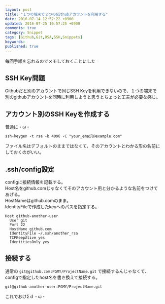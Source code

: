 ```yaml
---
layout: post
title: "１つの端末で２つのGithubアカウントを利用する"
date: 2016-07-14 12:52:22 +0900
updated: 2016-07-25 10:57:25 +0900
comments: true
category: Snippet
tags: [Github,Git,RSA,SSH,Snippets]
keywords:
published: true
---
```


毎回手順を忘れるのでメモしておくことにした

## SSH Key問題
Githubだと別のアカウントで同じSSH Keyを利用できないので、１つの端末で別のgithubアカウントを同時に利用しようと思うとちょっと工夫が必要な感じ。  

## アカウント別のSSH Keyを作成する
普通に・ω・  

```
ssh-keygen -t rsa -b 4096 -C "your_email@example.com"
```

ファイル名はデフォルトのままではなくて、そのアカウントとわかる形の名前にしておくのがいい。  

## .ssh/config設定
configに接続情報を記載する。  
Host名をgithub.comじゃなくてそのアカウント用と分かるような名前をつけてあげる。  
HostNameはgithub.comのまま。  
IdentityFileで作成したkeyへのパスを指定する。  

```
Host github-another-user
  User git
  Port 22
  HostName github.com
  IdentityFile ~/.ssh/another_rsa
  TCPKeepAlive yes
  IdentitiesOnly yes
```

## 接続する
通常の `git@github.com:PGMY/ProjectName.git` で接続するんじゃなくて、configで指定したhost名を書き換えて接続する。  

```
git@github-another-user:PGMY/ProjectName.git
```

これでおけΣｄ・ω・
